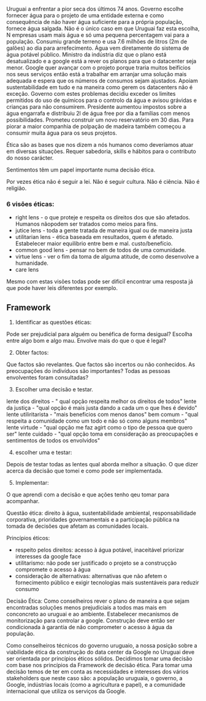 Uruguai a enfrentar a pior seca dos últimos 74 anos.
Governo escolhe fornecer água para o projeto de uma entidade externa e como consequência de não haver água suficiente para a própria população, fornece água salgada.
Não é o único caso em que Uruguai faz esta escolha, N empresas usam mais água e só uma pequena percentagem vai para a população.
Consumiu grande terreno e usa 7.6 milhões de litros (2m de galões) ao dia para arrefecimento.
Água vem diretamente do sistema de água potável público.
Ministro da indústria diz que o plano está desatualizado e a google está a rever os planos para que o datacenter seja menor.
Google quer avançar com o projeto porque traria muitos beifícios nos seus serviços  então está a trabalhar em arranjar uma solução mais adequada e espera que os números de consumos sejam ajustados. 
Apoiam sustentabilidade em tudo e na maneira como gerem os datacenters não é exceção.
Governo com estes problemas decidiu exceder os limites permitidos do uso de químicos para o controlo da água e avisou grávidas e crianças para não consumirem.
Presidente aumentou impostos sobre a água engarrafa e distribuiu 2l de água free por dia a famílias com menos possibilidades.
Prometeu construir um novo reservatório em 30 dias.
Para piorar a maior companhia de polpação de madeira também começou a consumir muita água para os seus projetos.

Ética são as bases que nos dizem a nós humanos como deveríamos atuar em diversas situações. Requer sabedoria, skills e hábitos para o contributo do nosso carácter.

Sentimentos têm um papel importante numa decisão ética.

Por vezes ética não é seguir a lei. 
Não é seguir cultura.
Não é ciência.
Não é religião.

###  6 visões éticas:

- right lens - o que proteje e respeita os direitos dos que são afetados. Humanos nãopodem ser tratados como meios para fins. 
- jutice lens - toda a gente tratada de maneira igual ou de maneira justa
- utilitarian lens - ética baseada em resultados, quem é afetado. Estabelecer maior equilibrio entre bem e mal. custo/benefício.
- common good lens - pensar no bem de todos de uma comunidade.
- virtue lens - ver o fim da toma de alguma atitude, de como desenvolve a humanidade.
- care lens

Mesmo com estas visões todas pode ser dificil encontrar uma resposta já que pode haver leis diferentes por exemplo.

## Framework

1. Identificar as questões éticas:

Pode ser prejudicial para alguém ou benéfica de forma desigual? Escolha entre algo bom e algo mau. Envolve mais do que o que é legal?

2. Obter factos:

Que factos são revelantes.
Que factos são incertos ou não conhecidos.
As preocupações do indivíduos são importantes?
Todas as pessoas envolventes foram consultadas?

3. Escolher uma decisão e testar.

lente dos direitos - " qual opção respeita melhor os direitos de todos"
lente da justiça - "qual opção é mais justa dando a cada um o que lhes é devido"
lente utiliritarista - "mais beneficios com menos danos"
bem comum - "qual respeita a comunidade como um todo e não só como alguns membros"
lente virtude - "qual opção me faz agirt como o tipo de pessoa que quero ser"
lente cuidado - "qual opção toma em consideração as preocupações e sentimentos de todos os envolvidos"

4. escolher uma e testar:

Depois de testar todas as lentes qual aborda melhor a situação.
O que dizer acerca da decisão que tomei e como pode ser implementada.

5. Implementar:

O que aprendi com a decisão e que ações tenho qeu tomar para acompanhar.



Questão ética: direito à água, sustentabilidade ambiental, responsabilidade corporativa, prioridades governamentais e a participação pública na tomada de decisões que afetam as comunidades locais.

Princípios éticos:
- respeito pelos direitos: acesso à água potável, inaceitável priorizar interesses da google face
- utilitarismo: não pode ser justificado o projeto se a construçção compromete o acesso à água
- consideração de alternativas: alternativas que não afetem o fornecimento público e exigir tecnologias mais sustentáveis para reduzir consumo

Decisão Ética: Como conselheiros rever o plano de maneira a que sejam encontradas soluções menos prejudiciais a todos mas mais em conconcreto ao  uruguai e ao ambiente. Estabelecer mecanismos de monitorização para controlar a google. Construção deve então ser condicionada à garantia de não comprometer o acesso à água da população.



Como conselheiros técnicos do governo uruguaio, a nossa posição sobre a viabilidade ética da construção do data center da Google no Uruguai deve ser orientada por princípios éticos sólidos. Decidimos tomar uma decisão com base nos princípios da Framework de decisão ética.
Para tomar uma decisão temos de ter em conta as necessidades e interesses dos vários stakeholders que neste caso são: a população uruguaia, o governo, a Google, indústrias locais (como a agricultura e papel), e a comunidade internacional que utiliza os serviços da Google.